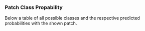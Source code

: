 
### Patch Class Propability

Below a table of all possible classes and the respective predicted probabilities with the shown patch.